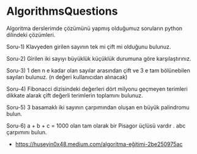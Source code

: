 # AlgorithmsQuestions
Algoritma derslerimde çözümünü yapmış olduğumuz soruların python dilindeki çözümleri.

Soru-1) Klavyeden girilen sayının tek mi çift mi olduğunu bulunuz.

Soru-2) Girilen iki sayıyı büyüklük küçüklük durumuna göre karşılaştırınız.

Soru-3) 1 den n e kadar olan sayılar arasından çift ve 3 e tam bölünebilen sayıları bulunuz. (n değeri kullanıcıdan alınacak)

Soru-4) Fibonacci dizisindeki değerleri dört milyonu geçmeyen terimleri dikkate alarak çift değerli terimlerin toplamını bulunuz.

Soru-5) 3 basamaklı iki sayının çarpımından oluşan en büyük palindromu bulun.

Soru-6) a + b + c = 1000 olan tam olarak bir Pisagor üçlüsü vardır . abc çarpımını bulun.

* https://huseyin0x48.medium.com/algoritma-eğitimi-2be250975ac
